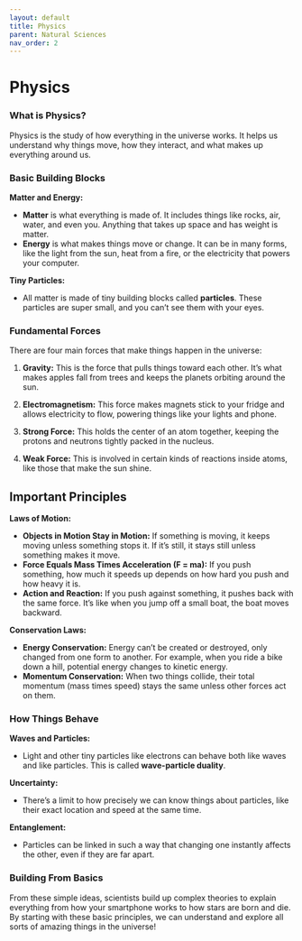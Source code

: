 ```yaml
---
layout: default
title: Physics
parent: Natural Sciences
nav_order: 2
---
```


# **Physics**

### What is Physics?

Physics is the study of how everything in the universe works. It helps us understand why things move, how they interact, and what makes up everything around us.

### Basic Building Blocks

**Matter and Energy:**
- **Matter** is what everything is made of. It includes things like rocks, air, water, and even you. Anything that takes up space and has weight is matter.
- **Energy** is what makes things move or change. It can be in many forms, like the light from the sun, heat from a fire, or the electricity that powers your computer.

**Tiny Particles:**
- All matter is made of tiny building blocks called **particles**. These particles are super small, and you can’t see them with your eyes.

### Fundamental Forces

There are four main forces that make things happen in the universe:

1. **Gravity:** This is the force that pulls things toward each other. It’s what makes apples fall from trees and keeps the planets orbiting around the sun.

2. **Electromagnetism:** This force makes magnets stick to your fridge and allows electricity to flow, powering things like your lights and phone.

3. **Strong Force:** This holds the center of an atom together, keeping the protons and neutrons tightly packed in the nucleus.

4. **Weak Force:** This is involved in certain kinds of reactions inside atoms, like those that make the sun shine.

## Important Principles

**Laws of Motion:**
- **Objects in Motion Stay in Motion:** If something is moving, it keeps moving unless something stops it. If it’s still, it stays still unless something makes it move.
- **Force Equals Mass Times Acceleration (F = ma):** If you push something, how much it speeds up depends on how hard you push and how heavy it is.
- **Action and Reaction:** If you push against something, it pushes back with the same force. It’s like when you jump off a small boat, the boat moves backward.

**Conservation Laws:**
- **Energy Conservation:** Energy can’t be created or destroyed, only changed from one form to another. For example, when you ride a bike down a hill, potential energy changes to kinetic energy.
- **Momentum Conservation:** When two things collide, their total momentum (mass times speed) stays the same unless other forces act on them.

### How Things Behave

**Waves and Particles:**
- Light and other tiny particles like electrons can behave both like waves and like particles. This is called **wave-particle duality**.

**Uncertainty:** 
- There’s a limit to how precisely we can know things about particles, like their exact location and speed at the same time.

**Entanglement:**
- Particles can be linked in such a way that changing one instantly affects the other, even if they are far apart.

### Building From Basics

From these simple ideas, scientists build up complex theories to explain everything from how your smartphone works to how stars are born and die. By starting with these basic principles, we can understand and explore all sorts of amazing things in the universe!
